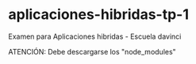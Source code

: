 # aplicaciones-hibridas-tp-1
Examen para Aplicaciones hibridas - Escuela davinci

ATENCIÓN: Debe descargarse los "node_modules"
